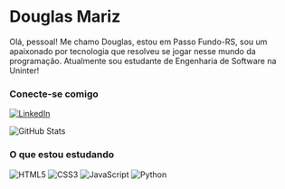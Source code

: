
# Douglas Mariz

Olá, pessoal! Me chamo Douglas, estou em Passo Fundo-RS, sou um apaixonado por tecnologia que resolveu se jogar nesse mundo da programação. Atualmente sou estudante de Engenharia de Software na Uninter!

### Conecte-se comigo
[![LinkedIn](https://img.shields.io/badge/LinkedIn-000?style=for-the-badge&logo=linkedin&logoColor=0E76A8)](https://www.linkedin.com/in/douglas-mariz-66710519a/)

![GitHub Stats](https://github-readme-stats.vercel.app/api?username=ricardodouglass&theme=transparent&bg_color=000&border_color=30A3DC&show_icons=true&icon_color=30A3DC&title_color=E94D5F&text_color=FFF)

### O que estou estudando
![HTML5](https://img.shields.io/badge/HTML5-000?style=for-the-badge&logo=html5)
![CSS3](https://img.shields.io/badge/CSS3-000?style=for-the-badge&logo=css3&logoColor=264CE4) 
![JavaScript](https://img.shields.io/badge/JavaScript-000?style=for-the-badge&logo=javascript) 
![Python](https://img.shields.io/badge/Python-000?style=for-the-badge&logo=python) 
